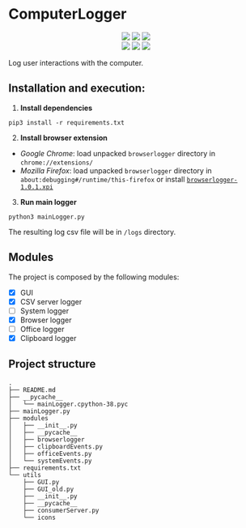 # ComputerLogger

<p align="center">
    <a href="https://www.python.org/" alt="Activity">
        <img src="https://img.shields.io/badge/Python-3.8-blue?style=flat&labelColor=3776AB&color=3776AB&logo=python&logoColor=white" /></a>
    <a href="#computerlogger" alt="Activity">
        <img src="https://img.shields.io/badge/Windows-10-blue?style=flat&labelColor=0078D6&color=0078D6&logo=windows&logoColor=white" /></a>
    <a href="#computerlogger" alt="Activity">
        <img src="https://img.shields.io/badge/MacOS-10.14-blue?style=flat&labelColor=999999&color=999999&logo=apple&logoColor=white" /></a>
    </br>
    <a href="#computerlogger" alt="Activity">
        <img src="https://img.shields.io/badge/Office-365-blue?style=flat&labelColor=E74025&color=E74025&logo=microsoft-office&logoColor=white" /></a>
    <a href="#computerlogger" alt="Activity">
        <img src="https://img.shields.io/badge/Chrome-80-blue?style=flat&labelColor=EDAD00&color=EDAD00&logo=google-chrome&logoColor=white" /></a>
    <a href="#computerlogger" alt="Activity">
        <img src="https://img.shields.io/badge/Firefox-72-blue?style=flat&labelColor=FF7139&color=FF7139&logo=mozilla-firefox&logoColor=white" /></a>
</p>

Log user interactions with the computer.

## Installation and execution:

1. **Install dependencies**

```
pip3 install -r requirements.txt
```

2. **Install browser extension** 
- _Google Chrome_: load unpacked `browserlogger` directory in `chrome://extensions/`
- _Mozilla Firefox_: load unpacked `browserlogger` directory in `about:debugging#/runtime/this-firefox` or install [`browserlogger-1.0.1.xpi`](https://github.com/marco2012/SystemLogger/tree/master/modules/browserlogger/web-ext-artifacts/browserlogger-1.0.1.xpi)

3. **Run main logger**

```
python3 mainLogger.py
```

The resulting log csv file will be in `/logs` directory.

## Modules

The project is composed by the following modules:

-   [x] GUI
-   [x] CSV server logger
-   [ ] System logger
-   [x] Browser logger
-   [ ] Office logger
-   [x] Clipboard logger

## Project structure

```
.
├── README.md
├── __pycache__
│   └── mainLogger.cpython-38.pyc
├── mainLogger.py
├── modules
│   ├── __init__.py
│   ├── __pycache__
│   ├── browserlogger
│   ├── clipboardEvents.py
│   ├── officeEvents.py
│   └── systemEvents.py
├── requirements.txt
└── utils
    ├── GUI.py
    ├── GUI_old.py
    ├── __init__.py
    ├── __pycache__
    ├── consumerServer.py
    └── icons
```

